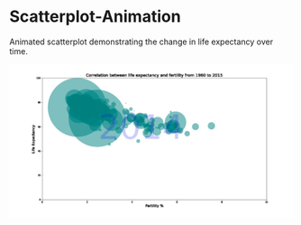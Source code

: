 # Scatterplot-Animation
Animated scatterplot demonstrating the change in life expectancy over time.

![alt text](https://github.com/Lalenia/Scatterplot-Animation/blob/main/Screenshot%202021-10-22%20at%2014.18.38.png)
